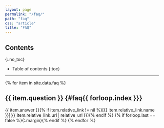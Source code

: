 ```yaml
---
layout: page
permalink: "/faq/"
path: "faq"
css: "article"
title: "FAQ"
---
```


## Contents
{:.no_toc}

- Table of contents
{:toc}

---
{% for item in site.data.faq %}
## {{ item.question }} {#faq{{ forloop.index }}}
{{ item.answer }}{% if item.relative_link != nil %}[{{ item.relative_link.name }}]({{ item.relative_link.url | relative_url }}){% endif %}
{% if forloop.last == false %}{:.margin}{% endif %}
{% endfor %}
